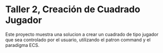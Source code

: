 # Taller 2, Creación de Cuadrado Jugador

Este proyecto muestra una solucion a crear un cuadrado de tipo jugador que sea controlado por el usuario, utilizando el patron command y el paradigma ECS.

